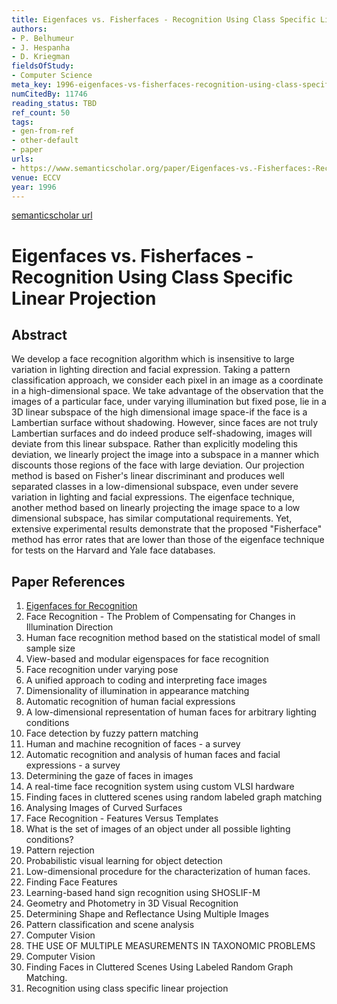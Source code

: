 ```yaml
---
title: Eigenfaces vs. Fisherfaces - Recognition Using Class Specific Linear Projection
authors:
- P. Belhumeur
- J. Hespanha
- D. Kriegman
fieldsOfStudy:
- Computer Science
meta_key: 1996-eigenfaces-vs-fisherfaces-recognition-using-class-specific-linear-projection
numCitedBy: 11746
reading_status: TBD
ref_count: 50
tags:
- gen-from-ref
- other-default
- paper
urls:
- https://www.semanticscholar.org/paper/Eigenfaces-vs.-Fisherfaces:-Recognition-Using-Class-Belhumeur-Hespanha/be86da00efdd8c2a7fdeb2334605796c24b370f0?sort=total-citations
venue: ECCV
year: 1996
---
```


[semanticscholar url](https://www.semanticscholar.org/paper/Eigenfaces-vs.-Fisherfaces:-Recognition-Using-Class-Belhumeur-Hespanha/be86da00efdd8c2a7fdeb2334605796c24b370f0?sort=total-citations)

# Eigenfaces vs. Fisherfaces - Recognition Using Class Specific Linear Projection

## Abstract

We develop a face recognition algorithm which is insensitive to large variation in lighting direction and facial expression. Taking a pattern classification approach, we consider each pixel in an image as a coordinate in a high-dimensional space. We take advantage of the observation that the images of a particular face, under varying illumination but fixed pose, lie in a 3D linear subspace of the high dimensional image space-if the face is a Lambertian surface without shadowing. However, since faces are not truly Lambertian surfaces and do indeed produce self-shadowing, images will deviate from this linear subspace. Rather than explicitly modeling this deviation, we linearly project the image into a subspace in a manner which discounts those regions of the face with large deviation. Our projection method is based on Fisher's linear discriminant and produces well separated classes in a low-dimensional subspace, even under severe variation in lighting and facial expressions. The eigenface technique, another method based on linearly projecting the image space to a low dimensional subspace, has similar computational requirements. Yet, extensive experimental results demonstrate that the proposed "Fisherface" method has error rates that are lower than those of the eigenface technique for tests on the Harvard and Yale face databases.

## Paper References

1. [Eigenfaces for Recognition](1991-eigenfaces-for-recognition)
2. Face Recognition - The Problem of Compensating for Changes in Illumination Direction
3. Human face recognition method based on the statistical model of small sample size
4. View-based and modular eigenspaces for face recognition
5. Face recognition under varying pose
6. A unified approach to coding and interpreting face images
7. Dimensionality of illumination in appearance matching
8. Automatic recognition of human facial expressions
9. A low-dimensional representation of human faces for arbitrary lighting conditions
10. Face detection by fuzzy pattern matching
11. Human and machine recognition of faces - a survey
12. Automatic recognition and analysis of human faces and facial expressions - a survey
13. Determining the gaze of faces in images
14. A real-time face recognition system using custom VLSI hardware
15. Finding faces in cluttered scenes using random labeled graph matching
16. Analysing Images of Curved Surfaces
17. Face Recognition - Features Versus Templates
18. What is the set of images of an object under all possible lighting conditions?
19. Pattern rejection
20. Probabilistic visual learning for object detection
21. Low-dimensional procedure for the characterization of human faces.
22. Finding Face Features
23. Learning-based hand sign recognition using SHOSLIF-M
24. Geometry and Photometry in 3D Visual Recognition
25. Determining Shape and Reflectance Using Multiple Images
26. Pattern classification and scene analysis
27. Computer Vision
28. THE USE OF MULTIPLE MEASUREMENTS IN TAXONOMIC PROBLEMS
29. Computer Vision
30. Finding Faces in Cluttered Scenes Using Labeled Random Graph Matching.
31. Recognition using class specific linear projection
